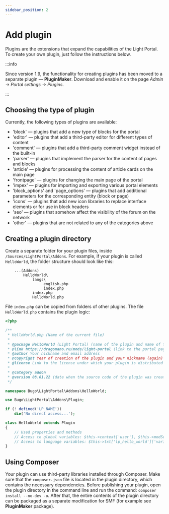 ```yaml
---
sidebar_position: 2
---
```


# Add plugin
Plugins are the extensions that expand the capabilities of the Light Portal. To create your own plugin, just follow the instructions below.

:::info

Since version 1.9, the functionality for creating plugins has been moved to a separate plugin — **PluginMaker**. Download and enable it on the page _Admin -> Portal settings -> Plugins_.

:::

## Choosing the type of plugin
Currently, the following types of plugins are available:

* 'block' — plugins that add a new type of blocks for the portal
* 'editor' — plugins that add a third-party editor for different types of content
* 'comment' — plugins that add a third-party comment widget instead of the built-in
* 'parser' — plugins that implement the parser for the content of pages and blocks
* 'article' — plugins for processing the content of article cards on the main page
* 'frontpage' — plugins for changing the main page of the portal
* 'impex' — plugins for importing and exporting various portal elements
* 'block_options' and 'page_options' — plugins that add additional parameters for the corresponding entity (block or page)
* 'icons' — plugins that add new icon libraries to replace interface elements or for use in block headers
* 'seo' — plugins that somehow affect the visibility of the forum on the network
* 'other' — plugins that are not related to any of the categories above

## Creating a plugin directory
Create a separate folder for your plugin files, inside `/Sources/LightPortal/Addons`. For example, if your plugin is called `HelloWorld`, the folder structure should look like this:

```
    ...(Addons)
        HelloWorld\
            langs\
                 english.php
                 index.php
            index.php
            HelloWorld.php
```

File `index.php` can be copied from folders of other plugins. The file `HelloWorld.php` contains the plugin logic:

```php
<?php

/**
 * HelloWorld.php (Name of the current file)
 *
 * @package HelloWorld (Light Portal) (name of the plugin and name of the portal)
 * @link https://dragomano.ru/mods/light-portal (link to the portal page, or to the page of your plugin, if it is not included with the portal)
 * @author Your nickname and email address
 * @copyright Year of creation of the plugin and your nickname (again)
 * @license Link to the license under which your plugin is distributed and the name of the license
 *
 * @category addon
 * @version 08.01.22 (date when the source code of the plugin was created or last updated, in the format dd.mm.yy)
 */

namespace Bugo\LightPortal\Addons\HelloWorld;

use Bugo\LightPortal\Addons\Plugin;

if (! defined('LP_NAME'))
	die('No direct access...');

class HelloWorld extends Plugin
{
    // Used properties and methods
    // Access to global variables: $this->context['user'], $this->modSettings['variable'], etc.
    // Access to language variables: $this->txt['lp_hello_world']['variable_name']
}

```

## Using Composer
Your plugin can use third-party libraries installed through Composer. Make sure that the `composer.json` file is located in the plugin directory, which contains the necessary dependencies. Before publishing your plugin, open the plugin directory in the command line and run the command: `composer install --no-dev -o`. After that, the entire contents of the plugin directory can be packaged as a separate modification for SMF (for example see **PluginMaker** package).
